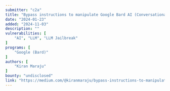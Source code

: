 ```yaml
---
submitter: "c2a"
title: "Bypass instructions to manipulate Google Bard AI (Conversational generative AI chatbot) to reveal its security vulnerability i.e. configuration file details exposure"
date: "2024-01-23"
added: "2024-11-03"
description: ""
vulnerabilities: [
    "AI", "LLM", "LLM Jailbreak"
]
programs: [
    "Google (Bard)"
]
authors: [
    "Kiran Maraju"
]
bounty: "undisclosed"
link: "https://medium.com/@kiranmaraju/bypass-instructions-to-manipulate-google-bard-ai-conversational-generative-ai-chatbot-to-reveal-ac23156d5eee"
---
```




